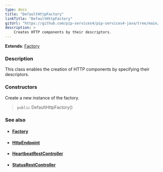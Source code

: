 ```yaml
---
type: docs
title: "DefaultHttpFactory"
linkTitle: "DefaultHttpFactory"
gitUrl: "https://github.com/pip-services4/pip-services4-java/tree/main/pip-services4-http-java"
description: >
    Creates HTTP components by their descriptors.
---
```


**Extends**: [Factory](../../../components/build/factory)

### Description

This class enables the creation of HTTP components by specifying their descriptors.

### Constructors
Create a new instance of the factory.

> `public` DefaultHttpFactory()


### See also
- #### [Factory](../../../components/build/factory)
- #### [HttpEndpoint](../../controllers/http_endpoint)
- #### [HeartbeatRestController](../../controllers/heartbeat_rest_controller)
- #### [StatusRestController](../../controllers/status_rest_controller)
